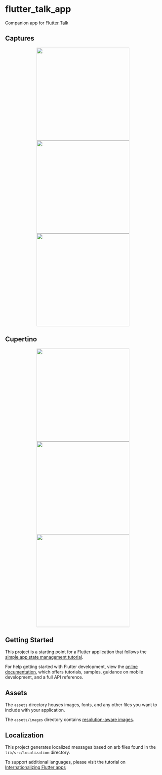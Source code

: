 # flutter_talk_app

Companion app for [Flutter Talk](https://github.com/santimattius/flutter_talk_app/files/10829888/Introduccion.a.Flutter.-.Capture.pdf)

## Captures
<p align="center">
  <img src="https://github.com/santimattius/flutter_talk_app/blob/master/captures/flutter_talk_main.png" width="300"/>
  <img src="https://github.com/santimattius/flutter_talk_app/blob/master/captures/flutter_talk_movie.png" width="300"/>
  <img src="https://github.com/santimattius/flutter_talk_app/blob/master/captures/flutter_talk_setting.png" width="300"/>
</p>

## Cupertino
<p align="center">
<img src="https://github.com/santimattius/flutter_talk_app/blob/master/captures/flutter_talk_ios.png" width="300"/>
  <img src="https://github.com/santimattius/flutter_talk_app/blob/master/captures/flutter_talk_ios_nav.png" width="300"/>
  <img src="https://github.com/santimattius/flutter_talk_app/blob/master/captures/flutter_talk_ios_alert.png" width="300"/>
</p>

## Getting Started

This project is a starting point for a Flutter application that follows the
[simple app state management
tutorial](https://flutter.dev/docs/development/data-and-backend/state-mgmt/simple).

For help getting started with Flutter development, view the
[online documentation](https://flutter.dev/docs), which offers tutorials,
samples, guidance on mobile development, and a full API reference.

## Assets

The `assets` directory houses images, fonts, and any other files you want to
include with your application.

The `assets/images` directory contains [resolution-aware
images](https://flutter.dev/docs/development/ui/assets-and-images#resolution-aware).

## Localization

This project generates localized messages based on arb files found in
the `lib/src/localization` directory.

To support additional languages, please visit the tutorial on
[Internationalizing Flutter
apps](https://flutter.dev/docs/development/accessibility-and-localization/internationalization)
